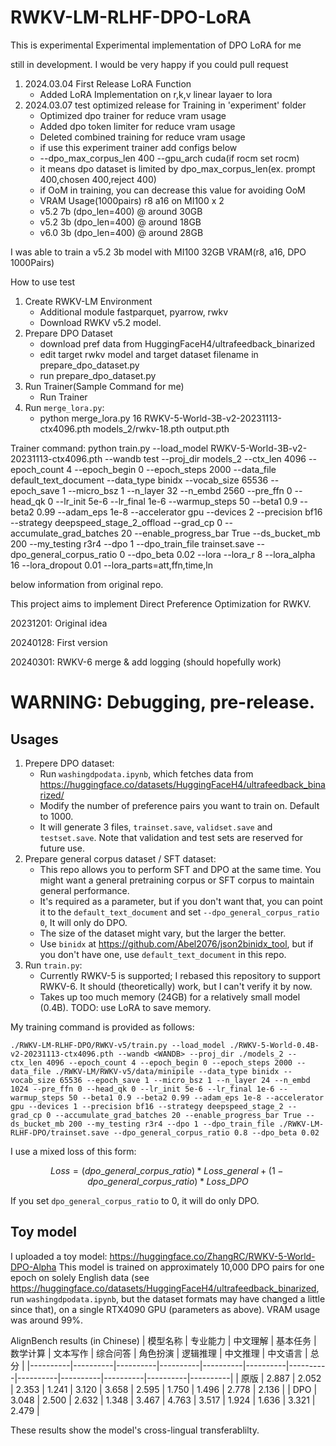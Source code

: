 # RWKV-LM-RLHF-DPO-LoRA

This is experimental Experimental implementation of DPO LoRA for me

still in development. I would be very happy if you could pull request


1. 2024.03.04 First Release LoRA Function
   - Added LoRA Implementation on r,k,v linear layaer to lora 
2. 2024.03.07 test optimized release for Training in 'experiment' folder
   - Optimized dpo trainer for reduce vram usage
   - Added dpo token limiter for reduce vram usage
   - Deleted combined training for reduce vram usage
   - if use this experiment trainer add configs below
   - --dpo_max_corpus_len 400 --gpu_arch cuda(if rocm set rocm)
   - it means dpo dataset is limited by dpo_max_corpus_len(ex. prompt 400,chosen 400,reject 400)
   - if OoM in training, you can decrease this value for avoiding OoM
   - VRAM Usage(1000pairs) r8 a16 on MI100 x 2
   - v5.2 7b (dpo_len=400) @ around 30GB
   - v5.2 3b (dpo_len=400) @ around 18GB
   - v6.0 3b (dpo_len=400) @ around 28GB
    


I was able to train a v5.2 3b model with MI100 32GB VRAM(r8, a16, DPO 1000Pairs)

How to use test

1. Create RWKV-LM Environment
   - Additional module fastparquet, pyarrow, rwkv
   - Download RWKV v5.2 model.
2. Prepare DPO Dataset
   - download pref data from HuggingFaceH4/ultrafeedback_binarized 
   - edit target rwkv model and target dataset filename in prepare_dpo_dataset.py
   - run prepare_dpo_dataset.py
3. Run Trainer(Sample Command for me)
   - Run Trainer
4. Run `merge_lora.py`:
   - python merge_lora.py 16 RWKV-5-World-3B-v2-20231113-ctx4096.pth models_2/rwkv-18.pth output.pth
   
Trainer command:
 python train.py --load_model RWKV-5-World-3B-v2-20231113-ctx4096.pth --wandb test --proj_dir models_2 --ctx_len 4096 --epoch_count 4 --epoch_begin 0 --epoch_steps 2000 --data_file default_text_document --data_type binidx --vocab_size 65536 --epoch_save 1 --micro_bsz 1 --n_layer 32 --n_embd 2560 --pre_ffn 0 --head_qk 0 --lr_init 5e-6 --lr_final 1e-6 --warmup_steps 50 --beta1 0.9 --beta2 0.99 --adam_eps 1e-8 --accelerator gpu --devices 2 --precision bf16 --strategy deepspeed_stage_2_offload --grad_cp 0 --accumulate_grad_batches 20 --enable_progress_bar True --ds_bucket_mb 200 --my_testing r3r4 --dpo 1 --dpo_train_file trainset.save --dpo_general_corpus_ratio 0 --dpo_beta 0.02 --lora --lora_r 8 --lora_alpha 16 --lora_dropout 0.01 --lora_parts=att,ffn,time,ln


below information from original repo.

This project aims to implement Direct Preference Optimization for RWKV. 

20231201: Original idea

20240128: First version

20240301: RWKV-6 merge & add logging (should hopefully work)

# WARNING: Debugging, pre-release.

## Usages
1. Prepere DPO dataset:
   - Run `washingdpodata.ipynb`, which fetches data from https://huggingface.co/datasets/HuggingFaceH4/ultrafeedback_binarized/
   - Modify the number of preference pairs you want to train on. Default to 1000.
   - It will generate 3 files, `trainset.save`, `validset.save` and `testset.save`. Note that validation and test sets are reserved for future use.
2. Prepare general corpus dataset / SFT dataset:
   - This repo allows you to perform SFT and DPO at the same time. You might want a general pretraining corpus or SFT corpus to maintain general performance.
   - It's required as a parameter, but if you don't want that, you can point it to the `default_text_document` and set `--dpo_general_corpus_ratio 0`, It will only do DPO.
   - The size of the dataset might vary, but the larger the better.
   - Use `binidx` at https://github.com/Abel2076/json2binidx_tool, but if you don't have one, use `default_text_document` in this repo.
3. Run `train.py`:
   - Currently RWKV-5 is supported; I rebased this repository to support RWKV-6. It should (theoretically) work, but I can't verify it by now.
   - Takes up too much memory (24GB) for a relatively small model (0.4B). TODO: use LoRA to save memory.


 
My training command is provided as follows:
```
./RWKV-LM-RLHF-DPO/RWKV-v5/train.py --load_model ./RWKV-5-World-0.4B-v2-20231113-ctx4096.pth --wandb <WANDB> --proj_dir ./models_2 --ctx_len 4096 --epoch_count 4 --epoch_begin 0 --epoch_steps 2000 --data_file ./RWKV-LM/RWKV-v5/data/minipile --data_type binidx --vocab_size 65536 --epoch_save 1 --micro_bsz 1 --n_layer 24 --n_embd 1024 --pre_ffn 0 --head_qk 0 --lr_init 5e-6 --lr_final 1e-6 --warmup_steps 50 --beta1 0.9 --beta2 0.99 --adam_eps 1e-8 --accelerator gpu --devices 1 --precision bf16 --strategy deepspeed_stage_2 --grad_cp 0 --accumulate_grad_batches 20 --enable_progress_bar True --ds_bucket_mb 200 --my_testing r3r4 --dpo 1 --dpo_train_file ./RWKV-LM-RLHF-DPO/trainset.save --dpo_general_corpus_ratio 0.8 --dpo_beta 0.02
```

I use a mixed loss of this form: 
```math
Loss = (dpo\_general\_corpus\_ratio) * Loss\_general + (1 - dpo\_general\_corpus\_ratio) * Loss\_DPO
```

If you set `dpo_general_corpus_ratio` to 0, it will do only DPO.

## Toy model

I uploaded a toy model:
https://huggingface.co/ZhangRC/RWKV-5-World-DPO-Alpha
This model is trained on approximately 10,000 DPO pairs for one epoch on solely English data (see https://huggingface.co/datasets/HuggingFaceH4/ultrafeedback_binarized, run `washingdpodata.ipynb`, but the dataset formats may have changed a little since that), on a single RTX4090 GPU (parameters as above). VRAM usage was around 99%.

AlignBench results (in Chinese)
| 模型名称 | 专业能力 | 中文理解 | 基本任务 | 数学计算 | 文本写作 | 综合问答 | 角色扮演 | 逻辑推理 | 中文推理 | 中文语言 | 总分 |
|----------|----------|----------|----------|----------|----------|----------|----------|----------|----------|----------|----------|
| 原版 | 2.887 | 2.052 | 2.353 | 1.241 | 3.120 | 3.658 | 2.595 | 1.750 | 1.496 | 2.778 | 2.136 |
| DPO  | 3.048 | 2.500 | 2.632 | 1.348 | 3.467 | 4.763 | 3.517 | 1.924 | 1.636 | 3.321 | 2.479 |

These results show the model's cross-lingual transferablilty.

